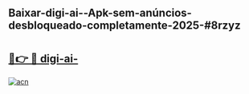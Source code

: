 ## Baixar-digi-ai--Apk-sem-anúncios-desbloqueado-completamente-2025-#8rzyz

# <h2><a href="https://ainizakaria.my?title=digi-ai-&ref=20M">🔗👉 🔴 digi-ai-</a></h2>

[![acn](https://github.com/user-attachments/assets/0f9c940e-d8b0-45ae-aac7-cd30a18b3e1c)](https://ainizakaria.my?title=digi-ai-&ref=20M)

